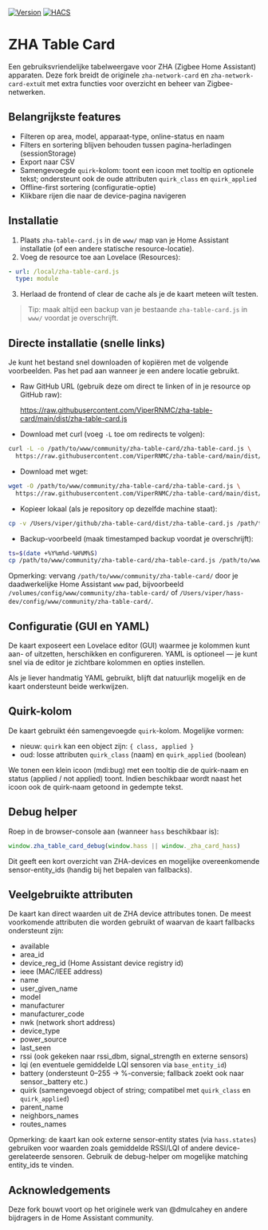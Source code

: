 [![Version](https://img.shields.io/badge/version-2025.9.1-blue.svg)](https://github.com/ViperRNMC/zha-table-card/releases)
[![HACS](https://img.shields.io/badge/HACS-Custom-orange.svg)](https://github.com/hacs/integration)

# ZHA Table Card

Een gebruiksvriendelijke tabelweergave voor ZHA (Zigbee Home Assistant) apparaten. Deze fork breidt de originele `zha-network-card` en `zha-network-card-ext`uit met extra functies voor overzicht en beheer van  Zigbee-netwerken.

## Belangrijkste features

- Filteren op area, model, apparaat-type, online-status en naam
- Filters en sortering blijven behouden tussen pagina-herladingen (sessionStorage)
- Export naar CSV
- Samengevoegde `quirk`-kolom: toont een icoon met tooltip en optionele tekst; ondersteunt ook de oude attributen `quirk_class` en `quirk_applied`
- Offline-first sortering (configuratie-optie)
- Klikbare rijen die naar de device-pagina navigeren

## Installatie

1. Plaats `zha-table-card.js` in de `www/` map van je Home Assistant installatie (of een andere statische resource-locatie).
2. Voeg de resource toe aan Lovelace (Resources):

```yaml
- url: /local/zha-table-card.js
  type: module
```

3. Herlaad de frontend of clear de cache als je de kaart meteen wilt testen.

> Tip: maak altijd een backup van je bestaande `zha-table-card.js` in `www/` voordat je overschrijft.

## Directe installatie (snelle links)

Je kunt het bestand snel downloaden of kopiëren met de volgende voorbeelden. Pas het pad aan wanneer je een andere locatie gebruikt.

- Raw GitHub URL (gebruik deze om direct te linken of in je resource op GitHub raw):

  https://raw.githubusercontent.com/ViperRNMC/zha-table-card/main/dist/zha-table-card.js

- Download met curl (voeg `-L` toe om redirects te volgen):

```bash
curl -L -o /path/to/www/community/zha-table-card/zha-table-card.js \
  https://raw.githubusercontent.com/ViperRNMC/zha-table-card/main/dist/zha-table-card.js
```

- Download met wget:

```bash
wget -O /path/to/www/community/zha-table-card/zha-table-card.js \
  https://raw.githubusercontent.com/ViperRNMC/zha-table-card/main/dist/zha-table-card.js
```

- Kopieer lokaal (als je repository op dezelfde machine staat):

```bash
cp -v /Users/viper/github/zha-table-card/dist/zha-table-card.js /path/to/www/community/zha-table-card/zha-table-card.js
```

- Backup-voorbeeld (maak timestamped backup voordat je overschrijft):

```bash
ts=$(date +%Y%m%d-%H%M%S)
cp /path/to/www/community/zha-table-card/zha-table-card.js /path/to/www/community/zha-table-card/zha-table-card.js.bak.$ts
```

Opmerking: vervang `/path/to/www/community/zha-table-card/` door je daadwerkelijke Home Assistant `www` pad, bijvoorbeeld `/volumes/config/www/community/zha-table-card/` of `/Users/viper/hass-dev/config/www/community/zha-table-card/`.

## Configuratie (GUI en YAML)

De kaart exposeert een Lovelace editor (GUI) waarmee je kolommen kunt aan- of uitzetten, herschikken en configureren. YAML is optioneel — je kunt snel via de editor je zichtbare kolommen en opties instellen.

Als je liever handmatig YAML gebruikt, blijft dat natuurlijk mogelijk en de kaart ondersteunt beide werkwijzen.

## Quirk-kolom

De kaart gebruikt één samengevoegde `quirk`-kolom. Mogelijke vormen:

- nieuw: `quirk` kan een object zijn: `{ class, applied }`
- oud: losse attributen `quirk_class` (naam) en `quirk_applied` (boolean)

We tonen een klein icoon (mdi:bug) met een tooltip die de quirk-naam en status (applied / not applied) toont. Indien beschikbaar wordt naast het icoon ook de quirk-naam getoond in gedempte tekst.

## Debug helper

Roep in de browser-console aan (wanneer `hass` beschikbaar is):

```js
window.zha_table_card_debug(window.hass || window._zha_card_hass)
```

Dit geeft een kort overzicht van ZHA-devices en mogelijke overeenkomende sensor-entity_ids (handig bij het bepalen van fallbacks).

## Veelgebruikte attributen

De kaart kan direct waarden uit de ZHA device attributes tonen. De meest voorkomende attributen die worden gebruikt of waarvan de kaart fallbacks ondersteunt zijn:

- available
- area_id
- device_reg_id (Home Assistant device registry id)
- ieee (MAC/IEEE address)
- name
- user_given_name
- model
- manufacturer
- manufacturer_code
- nwk (network short address)
- device_type
- power_source
- last_seen
- rssi (ook gekeken naar rssi_dbm, signal_strength en externe sensors)
- lqi (en eventuele gemiddelde LQI sensoren via `base_entity_id`)
- battery (ondersteunt 0–255 → %-conversie; fallback zoekt ook naar sensor.<device>_battery etc.)
- quirk (samengevoegd object of string; compatibel met `quirk_class` en `quirk_applied`)
- parent_name
- neighbors_names
- routes_names

Opmerking: de kaart kan ook externe sensor-entity states (via `hass.states`) gebruiken voor waarden zoals gemiddelde RSSI/LQI of andere device-gerelateerde sensoren. Gebruik de debug-helper om mogelijke matching entity_ids te vinden.

## Acknowledgements

Deze fork bouwt voort op het originele werk van @dmulcahey en andere bijdragers in de Home Assistant community.

